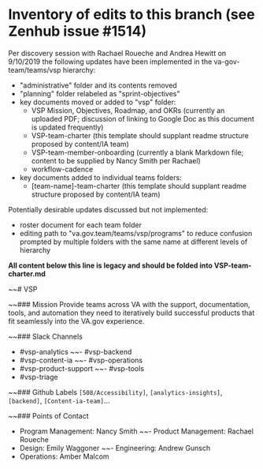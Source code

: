 # Inventory of edits to this branch (see Zenhub issue #1514)

Per discovery session with Rachael Roueche and Andrea Hewitt on 9/10/2019 the following updates have been implemented in the va-gov-team/teams/vsp hierarchy:

* "administrative" folder and its contents removed
* "planning" folder relabeled as "sprint-objectives"
* key documents moved or added to "vsp" folder:
  * VSP Mission, Objectives, Roadmap, and OKRs (currently an uploaded PDF; discussion of linking to Google Doc as this document is updated frequently)
  * VSP-team-charter (this template should supplant readme structure proposed by content/IA team)
  * VSP-team-member-onboarding (currently a blank Markdown file; content to be supplied by Nancy Smith per Rachael)
  * workflow-cadence
* key documents added to individual teams folders:
  * [team-name]-team-charter (this template should supplant readme structure proposed by content/IA team)
  
Potentially desirable updates discussed but not implemented:

* roster document for each team folder
* editing path to "va.gov.team/teams/vsp/programs" to reduce confusion prompted by multiple folders with the same name at different levels of hierarchy
  
**All content below this line is legacy and should be folded into VSP-team-charter.md**



~~# VSP 

~~### Mission
Provide teams across VA with the support, documentation, tools, and automation they need to iteratively build successful products that fit seamlessly into the VA.gov experience.


~~### Slack Channels
- #vsp-analytics
~~- #vsp-backend
- #vsp-content-ia 
~~- #vsp-operations
- #vsp-product-support
~~- #vsp-tools
- #vsp-triage


~~### Github Labels
`[508/Accessibility]`, `[analytics-insights]`, `[backend]`, `[Content-ia-team]`...

~~### Points of Contact
- Program Management: Nancy Smith
~~- Product Management:  Rachael Roueche
- Design: Emily Waggoner
~~- Engineering: Andrew Gunsch
- Operations:  Amber Malcom

